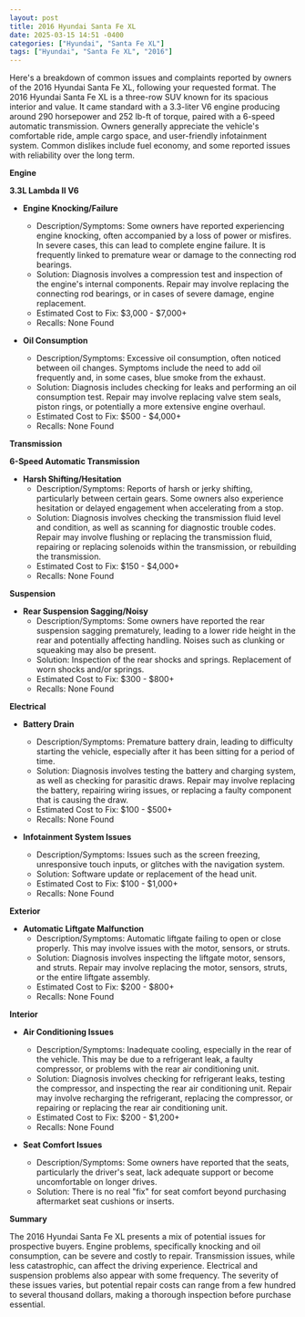 ```yaml
---
layout: post
title: 2016 Hyundai Santa Fe XL
date: 2025-03-15 14:51 -0400
categories: ["Hyundai", "Santa Fe XL"]
tags: ["Hyundai", "Santa Fe XL", "2016"]
---
```

Here's a breakdown of common issues and complaints reported by owners of the 2016 Hyundai Santa Fe XL, following your requested format. The 2016 Hyundai Santa Fe XL is a three-row SUV known for its spacious interior and value. It came standard with a 3.3-liter V6 engine producing around 290 horsepower and 252 lb-ft of torque, paired with a 6-speed automatic transmission. Owners generally appreciate the vehicle's comfortable ride, ample cargo space, and user-friendly infotainment system. Common dislikes include fuel economy, and some reported issues with reliability over the long term.

**Engine**

**3.3L Lambda II V6**

*   **Engine Knocking/Failure**
    *   Description/Symptoms: Some owners have reported experiencing engine knocking, often accompanied by a loss of power or misfires. In severe cases, this can lead to complete engine failure. It is frequently linked to premature wear or damage to the connecting rod bearings.
    *   Solution: Diagnosis involves a compression test and inspection of the engine's internal components. Repair may involve replacing the connecting rod bearings, or in cases of severe damage, engine replacement.
    *   Estimated Cost to Fix: $3,000 - $7,000+
    *   Recalls: None Found

*   **Oil Consumption**
    *   Description/Symptoms: Excessive oil consumption, often noticed between oil changes. Symptoms include the need to add oil frequently and, in some cases, blue smoke from the exhaust.
    *   Solution: Diagnosis includes checking for leaks and performing an oil consumption test. Repair may involve replacing valve stem seals, piston rings, or potentially a more extensive engine overhaul.
    *   Estimated Cost to Fix: $500 - $4,000+
    *   Recalls: None Found

**Transmission**

**6-Speed Automatic Transmission**

*   **Harsh Shifting/Hesitation**
    *   Description/Symptoms: Reports of harsh or jerky shifting, particularly between certain gears. Some owners also experience hesitation or delayed engagement when accelerating from a stop.
    *   Solution: Diagnosis involves checking the transmission fluid level and condition, as well as scanning for diagnostic trouble codes. Repair may involve flushing or replacing the transmission fluid, repairing or replacing solenoids within the transmission, or rebuilding the transmission.
    *   Estimated Cost to Fix: $150 - $4,000+
    *   Recalls: None Found

**Suspension**

*   **Rear Suspension Sagging/Noisy**
    *   Description/Symptoms: Some owners have reported the rear suspension sagging prematurely, leading to a lower ride height in the rear and potentially affecting handling. Noises such as clunking or squeaking may also be present.
    *   Solution: Inspection of the rear shocks and springs. Replacement of worn shocks and/or springs.
    *   Estimated Cost to Fix: $300 - $800+
    *   Recalls: None Found

**Electrical**

*   **Battery Drain**
    *   Description/Symptoms: Premature battery drain, leading to difficulty starting the vehicle, especially after it has been sitting for a period of time.
    *   Solution: Diagnosis involves testing the battery and charging system, as well as checking for parasitic draws. Repair may involve replacing the battery, repairing wiring issues, or replacing a faulty component that is causing the draw.
    *   Estimated Cost to Fix: $100 - $500+
    *   Recalls: None Found

*   **Infotainment System Issues**
    *   Description/Symptoms: Issues such as the screen freezing, unresponsive touch inputs, or glitches with the navigation system.
    *   Solution: Software update or replacement of the head unit.
    *   Estimated Cost to Fix: $100 - $1,000+
    *   Recalls: None Found

**Exterior**

*   **Automatic Liftgate Malfunction**
    *   Description/Symptoms: Automatic liftgate failing to open or close properly. This may involve issues with the motor, sensors, or struts.
    *   Solution: Diagnosis involves inspecting the liftgate motor, sensors, and struts. Repair may involve replacing the motor, sensors, struts, or the entire liftgate assembly.
    *   Estimated Cost to Fix: $200 - $800+
    *   Recalls: None Found

**Interior**

*   **Air Conditioning Issues**
    *   Description/Symptoms: Inadequate cooling, especially in the rear of the vehicle. This may be due to a refrigerant leak, a faulty compressor, or problems with the rear air conditioning unit.
    *   Solution: Diagnosis involves checking for refrigerant leaks, testing the compressor, and inspecting the rear air conditioning unit. Repair may involve recharging the refrigerant, replacing the compressor, or repairing or replacing the rear air conditioning unit.
    *   Estimated Cost to Fix: $200 - $1,200+
    *   Recalls: None Found

*   **Seat Comfort Issues**
    *   Description/Symptoms: Some owners have reported that the seats, particularly the driver's seat, lack adequate support or become uncomfortable on longer drives.
    *   Solution: There is no real "fix" for seat comfort beyond purchasing aftermarket seat cushions or inserts.

**Summary**

The 2016 Hyundai Santa Fe XL presents a mix of potential issues for prospective buyers. Engine problems, specifically knocking and oil consumption, can be severe and costly to repair. Transmission issues, while less catastrophic, can affect the driving experience. Electrical and suspension problems also appear with some frequency. The severity of these issues varies, but potential repair costs can range from a few hundred to several thousand dollars, making a thorough inspection before purchase essential.

